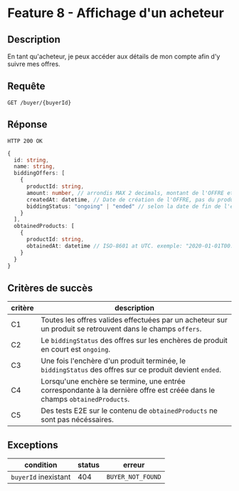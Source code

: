 # Feature 8 - Affichage d'un acheteur

## Description

En tant qu'acheteur, je peux accéder aux détails de mon compte afin d'y suivre mes offres.

## Requête

`GET /buyer/{buyerId}`

## Réponse

`HTTP 200 OK`

```ts
{
  id: string,
  name: string,
  biddingOffers: [
    {
      productId: string,
      amount: number, // arrondis MAX 2 decimals, montant de l'OFFRE et non du produit
      createdAt: datetime, // Date de création de l'OFFRE, pas du produit. ISO-8601 at UTC. exemple: "2020-01-01T00:00:00Z"
      biddingStatus: "ongoing" | "ended" // selon la date de fin de l'enchère sur le produit
    }
  ],
  obtainedProducts: [
    {
      productId: string,
      obtainedAt: datetime // ISO-8601 at UTC. exemple: "2020-01-01T00:00:00Z"
    }
  }
}
```

## Critères de succès

| critère | description                                                                                                               |
| ------- | ------------------------------------------------------------------------------------------------------------------------- |
| C1      | Toutes les offres valides effectuées par un acheteur sur un produit se retrouvent dans le champs `offers`.                |
| C2      | Le `biddingStatus` des offres sur les enchères de produit en court est `ongoing`.                                         |
| C3      | Une fois l'enchère d'un produit terminée, le `biddingStatus` des offres sur ce produit devient `ended`.                   |
| C4      | Lorsqu'une enchère se termine, une entrée correspondante à la dernière offre est créée dans le champs `obtainedProducts`. |
| C5      | Des tests E2E sur le contenu de `obtainedProducts` ne sont pas nécéssaires.                                               |

## Exceptions

| condition            | status | erreur            |
| -------------------- | ------ | ----------------- |
| `buyerId` inexistant | 404    | `BUYER_NOT_FOUND` |
